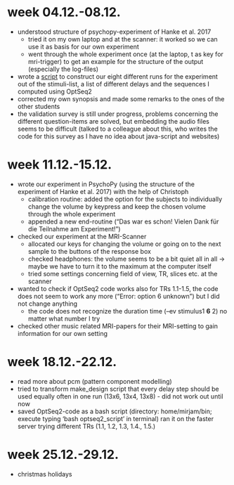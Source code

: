 # week 04.12.-08.12.
- understood structure of psychopy-experiment of Hanke et al. 2017
  - tried it on my own laptop and at the scanner: it worked so we can use it as basis for our own experiment
  - went through the whole experiment once (at the laptop, t as key for mri-trigger) to get an example for the structure of the output (especially the log-files)
- wrote a [script](https://github.com/MirjamSchneider/MSc_thesis_MirjamSchneider/blob/master/open%20lab%20notebook/make_design.py) to construct our eight different runs for the experiment out of the stimuli-list, a list of different delays and the sequences I computed using OptSeq2
- corrected my own synopsis and made some remarks to the ones of the other students 
- the validation survey is still under progress, problems concerning the different question-items are solved, but embedding the audio files seems to be difficult (talked to a colleague about this, who writes the code for this survey as I have no idea about java-script and websites)

# week 11.12.-15.12.
- wrote our experiment in PsychoPy (using the structure of the experiment of Hanke et al. 2017) with the help of Christoph
  - calibration routine: added the option for the subjects to individually change the volume by keypress and keep the chosen volume through the whole experiment
  - appended a new end-routine (“Das war es schon! Vielen Dank für die Teilnahme am Experiment!”)
- checked our experiment at the MRI-Scanner
  - allocated our keys for changing the volume or going on to the next sample to the buttons of the response box
  - checked headphones: the volume seems to be a bit quiet all in all → maybe we have to turn it to the maximum at the computer itself
  - tried some settings concerning field of view, TR, slices etc. at the scanner
- wanted to check if OptSeq2 code works also for TRs 1.1-1.5, the code does not seem to work any more (“Error: option 6 unknown”) but I did not change anything
  - the code does not recognize the duration time (–ev stimulus1 **6** 2) no matter what number I try
- checked other music related MRI-papers for their MRI-setting to gain information for our own setting

# week 18.12.-22.12.
- read more about pcm (pattern component modelling)
- tried to transform make_design script that every delay step should be used equally often in one run (13x6, 13x4, 13x8) - did not work out until now
- saved OptSeq2-code as a bash script (directory: home/mirjam/bin; execute typing ‘bash optseq2_script’ in terminal)
ran it on the faster server trying different TRs (1.1, 1.2, 1.3, 1.4., 1.5.)

# week 25.12.-29.12.
- christmas holidays
